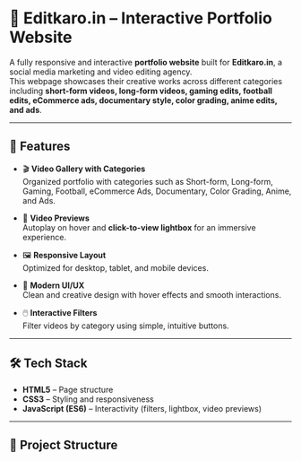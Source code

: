 # 🎥 Editkaro.in – Interactive Portfolio Website

A fully responsive and interactive **portfolio website** built for **Editkaro.in**, a social media marketing and video editing agency.  
This webpage showcases their creative works across different categories including **short-form videos, long-form videos, gaming edits, football edits, eCommerce ads, documentary style, color grading, anime edits, and ads**.

---

## 🚀 Features

- 🎬 **Video Gallery with Categories**  
  Organized portfolio with categories such as Short-form, Long-form, Gaming, Football, eCommerce Ads, Documentary, Color Grading, Anime, and Ads.

- 🎥 **Video Previews**  
  Autoplay on hover and **click-to-view lightbox** for an immersive experience.

- 🖼️ **Responsive Layout**  
  Optimized for desktop, tablet, and mobile devices.

- 🎨 **Modern UI/UX**  
  Clean and creative design with hover effects and smooth interactions.

- 🖱️ **Interactive Filters**  
  Filter videos by category using simple, intuitive buttons.

---

## 🛠️ Tech Stack

- **HTML5** – Page structure  
- **CSS3** – Styling and responsiveness  
- **JavaScript (ES6)** – Interactivity (filters, lightbox, video previews)  

---

## 📂 Project Structure

